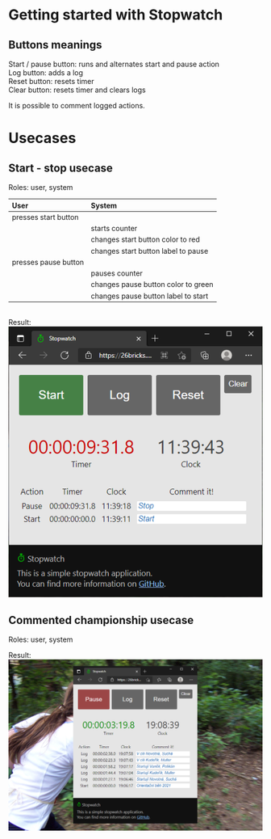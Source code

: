 # Getting started with Stopwatch
## Buttons meanings
Start / pause button: runs and alternates start and pause action\
Log button: adds a log\
Reset button: resets timer\
Clear button: resets timer and clears logs

It is possible to comment logged actions.

# Usecases
## Start - stop usecase
Roles: user, system

User  | System
:------------- | :-------------
presses start button|&nbsp;
&nbsp;|starts counter
&nbsp;|changes start button color to red
&nbsp;|changes start button label to pause
presses pause button|&nbsp;
&nbsp;|pauses counter
&nbsp;|changes pause button color to green
&nbsp;|changes pause button label to start

\
Result:
![Simple start - stop usage image](/src/stopwatch_start_stop.png)

## Commented championship usecase
Roles: user, system

Result:
![Orienteering championship usage image](/src/stopwatch_orienteering.png)
